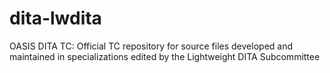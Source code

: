 # dita-lwdita
OASIS DITA TC: Official TC repository for source files developed and maintained in specializations edited by the Lightweight DITA Subcommittee
